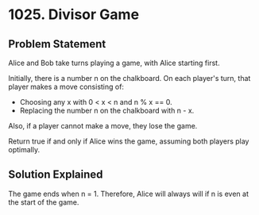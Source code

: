 # 1025. Divisor Game

## Problem Statement

Alice and Bob take turns playing a game, with Alice starting first.

Initially, there is a number n on the chalkboard. On each player's turn, that player makes a move consisting of:

- Choosing any x with 0 < x < n and n % x == 0.
- Replacing the number n on the chalkboard with n - x.

Also, if a player cannot make a move, they lose the game.

Return true if and only if Alice wins the game, assuming both players play optimally.

## Solution Explained

The game ends when n = 1. Therefore, Alice will always will if n is even at the start of the game.
